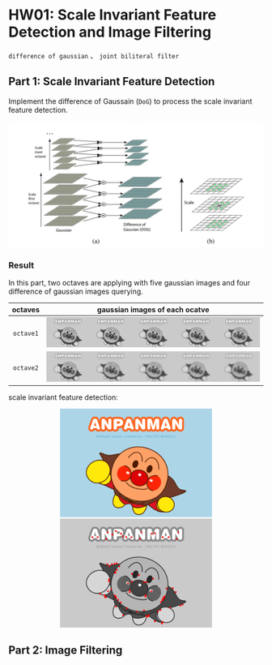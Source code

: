 # HW01: Scale Invariant Feature Detection and Image Filtering
`difference of gaussian` 、 `joint biliteral filter`


## Part 1: Scale Invariant Feature Detection
Implement the difference of Gaussain (`DoG`) to process the scale invariant feature detection. 
<div align="center">
  <img src="./part1/output/dog.png" width="700">
</div>
 
### Result

 In this part, two octaves are applying with five gaussian images and four difference of gaussian images querying. 

|octaves | gaussian images of each ocatve|
|:--:|:--:|
|`octave1`| ![image](./part1/output/ocative_1.png)|
|`octave2`| ![image](./part1/output/ocative_2.png)|

scale invariant feature detection: 

<div align="center" align-items="flex-start">
  <img src="./part1/data/1.png" width="300">
  <img src="./part1/output/keypoints.png" width="300">
</div>

## Part 2: Image Filtering

